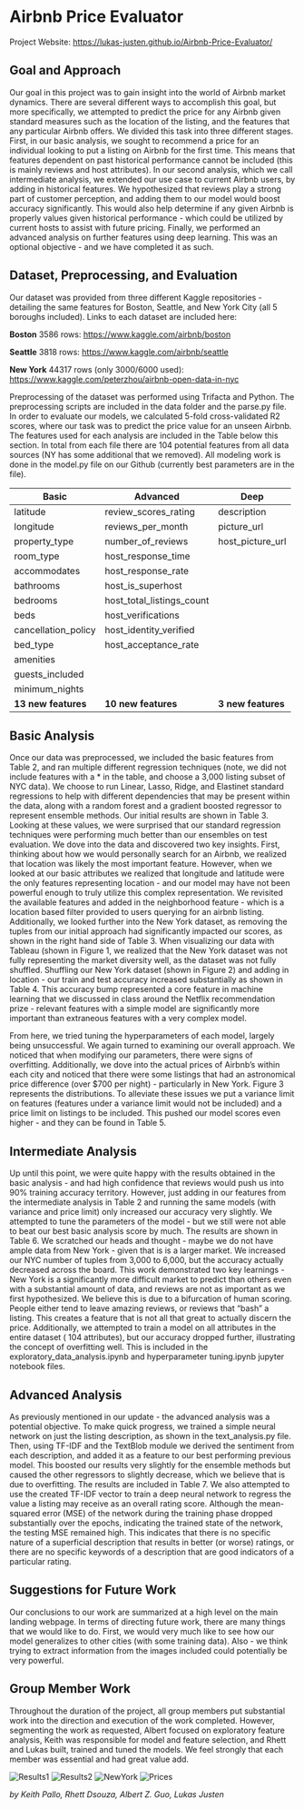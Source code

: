 # Airbnb Price Evaluator

Project Website: https://lukas-justen.github.io/Airbnb-Price-Evaluator/

Goal and Approach
-----------------
Our goal in this project was to gain insight into the world of Airbnb market dynamics. There are several different ways to accomplish this goal, but more specifically, we attempted to predict the price for any Airbnb given standard measures such as the location of the listing, and the features that any particular Airbnb offers. We divided this task into three different stages. First, in our basic analysis, we sought to recommend a price for an individual looking to put a listing on Airbnb for the first time. This means that features dependent on past historical performance cannot be included (this is mainly reviews and host attributes). In our second analysis, which we call intermediate analysis, we extended our use case to current Airbnb users, by adding in historical features. We hypothesized that reviews play a strong part of customer perception, and adding them to our model would boost accuracy significantly. This would also help determine if any given Airbnb is properly values given historical performance - which could be utilized by current hosts to assist with future pricing. Finally, we performed an advanced analysis on further features using deep learning. This was an optional objective - and we have completed it as such.

Dataset, Preprocessing, and Evaluation
--------------------------------------
Our dataset was provided from three different Kaggle repositories - detailing the same features for Boston, Seattle, and New York City (all 5 boroughs included). Links to each dataset are included here:  

__Boston__ 3586 rows: https://www.kaggle.com/airbnb/boston

__Seattle__ 3818 rows: https://www.kaggle.com/airbnb/seattle

__New York__ 44317 rows (only 3000/6000 used): https://www.kaggle.com/peterzhou/airbnb-open-data-in-nyc

Preprocessing of the dataset was performed using Trifacta and Python. The preprocessing scripts are included in the data folder and the parse.py file. In order to evaluate our models, we calculated 5-fold cross-validated R2 scores, where our task was to predict the price value for an unseen Airbnb. The features used for each analysis are included in the Table below this section. In total from each file there are 104 potential features from all data sources (NY has some additional that we removed). All modeling work is done in the model.py file on our Github (currently best parameters are in the file).

| Basic | Advanced | Deep|
|------|--------|-------|
|latitude|review_scores_rating|description|
|longitude|reviews_per_month|picture_url|
|property_type|number_of_reviews|host_picture_url|
|room_type|host_response_time
|accommodates|host_response_rate
|bathrooms|host_is_superhost
|bedrooms|host_total_listings_count
|beds|host_verifications
|cancellation_policy|host_identity_verified
|bed_type|host_acceptance_rate
|amenities|
|guests_included|
|minimum_nights|
|__13 new features__|__10 new features__|__3 new features__|


Basic Analysis
--------------
Once our data was preprocessed, we included the basic features from Table 2, and ran multiple different regression techniques (note, we did not include features with a * in the table, and choose a 3,000 listing subset of NYC data). We choose to run Linear, Lasso, Ridge, and Elastinet standard regressions to help with different dependencies that may be present within the data, along with a random forest and a gradient boosted regressor to represent ensemble methods. Our initial results are shown in Table 3. Looking at these values, we were surprised that our standard regression techniques were performing much better than our ensembles on test evaluation. We dove into the data and discovered two key insights. First, thinking about how we would personally search for an Airbnb, we realized that location was likely the most important feature. However, when we looked at our basic attributes we realized that longitude and latitude were the only features representing location - and our model may have not been powerful enough to truly utilize this complex representation. We revisited the available features and added in the neighborhood feature - which is a location based filter provided to users querying for an airbnb listing. Additionally, we looked further into the New York dataset, as removing the tuples from our initial approach had significantly impacted our scores, as shown in the right hand side of Table 3. When visualizing our data with Tableau (shown in Figure 1, we realized that the New York dataset was not fully representing the market diversity well, as the dataset was not fully shuffled. Shuffling our New York dataset (shown in Figure 2) and adding in location - our train and test accuracy increased substantially as shown in Table 4. This accuracy bump represented a core feature in machine learning that we discussed in class around the Netflix recommendation prize - relevant features with a simple model are significantly more important than extraneous features with a very complex model.  

From here, we tried tuning the hyperparameters of each model, largely being unsuccessful. We again turned to examining our overall approach. We noticed that when modifying our parameters, there were signs of overfitting. Additionally, we dove into the actual prices of Airbnb’s within each city and noticed that there were some listings that had an astronomical price difference (over $700 per night) - particularly in New York. Figure 3 represents the distributions. To alleviate these issues we put a variance limit on features (features under a variance limit would not be included) and a price limit on listings to be included. This pushed our model scores even higher - and they can be found in Table 5.

Intermediate Analysis
---------------------
Up until this point, we were quite happy with the results obtained in the basic analysis - and had high confidence that reviews would push us into 90% training accuracy territory. However, just adding in our features from the intermediate analysis in Table 2 and running the same models (with variance and price limit) only increased our accuracy very slightly. We attempted to tune the parameters of the model - but we still were not able to beat our best basic analysis score by much. The results are shown in Table 6. We scratched our heads and thought - maybe we do not have ample data from New York - given that is is a larger market. We increased our NYC number of tuples from 3,000 to 6,000, but the accuracy actually decreased across the board. This work demonstrated two key learnings - New York is a significantly more difficult market to predict than others even with a substantial amount of data, and reviews are not as important as we first hypothesized. We believe this is due to a bifurcation of human scoring. People either tend to leave amazing reviews, or reviews that “bash” a listing. This creates a feature that is not all that great to actually discern the price. Additionally, we attempted to train a model on all attributes in the entire dataset ( 104 attributes), but our accuracy dropped further, illustrating the concept of overfitting well. This is included in the exploratory_data_analysis.ipynb and hyperparameter tuning.ipynb jupyter notebook files.

Advanced Analysis
-----------------
As previously mentioned in our update - the advanced analysis was a potential objective. To make quick progress, we trained a simple neural network on just the listing description, as shown in the text_analysis.py file. Then, using TF-IDF and the TextBlob module we derived the sentiment from each description, and added it as a feature to our best performing previous model. This boosted our results very slightly for the ensemble methods but caused the other regressors to slightly decrease, which we believe that is due to overfitting. The results are included in Table 7.
We also attempted to use the created TF-IDF vector to train a deep neural network to regress the value a listing may receive as an overall rating score. Although the mean-squared error (MSE) of the network during the training phase dropped substantially over the epochs, indicating the trained state of the network, the testing MSE remained high. This indicates that there is no specific nature of a superficial description that results in better (or worse) ratings, or there are no specific keywords of a description that are good indicators of a particular rating.

Suggestions for Future Work
---------------------------
Our conclusions to our work are summarized at a high level on the main landing webpage. In terms of directing future work, there are many things that we would like to do. First, we would very much like to see how our model generalizes to other cities (with some training data). Also - we think trying to extract information from the images included could potentially be very powerful.

Group Member Work
-----------------
Throughout the duration of the project, all group members put substantial work into the direction and execution of the work completed. However, segmenting the work as requested,  Albert focused on exploratory feature analysis, Keith was responsible for model and feature selection, and Rhett and Lukas built, trained and tuned the models. We feel strongly that each member was essential and had great value add. 

![Results1](https://github.com/Lukas-Justen/Airbnb-Price-Evaluator/raw/master/docs/img/results1.png)
![Results2](https://github.com/Lukas-Justen/Airbnb-Price-Evaluator/raw/master/docs/img/results2.png)
![NewYork](https://github.com/Lukas-Justen/Airbnb-Price-Evaluator/raw/master/docs/img/ny.png)
![Prices](https://github.com/Lukas-Justen/Airbnb-Price-Evaluator/raw/master/docs/img/prices.png)

_by Keith Pallo, Rhett Dsouza, Albert Z. Guo, Lukas Justen_
